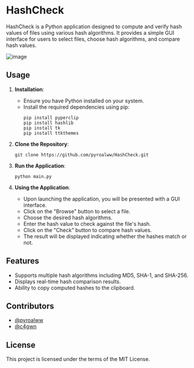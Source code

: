 
# HashCheck

HashCheck is a Python application designed to compute and verify hash values of files using various hash algorithms. It provides a simple GUI interface for users to select files, choose hash algorithms, and compare hash values.

![image](https://github.com/pyroalww/HashCheck/assets/134533935/abec9a20-e650-4d3e-a5e9-301a223ceaf1)

## Usage

1. **Installation**:
   - Ensure you have Python installed on your system.
   - Install the required dependencies using pip:
     ```
     pip install pyperclip
     pip install hashlib
     pip install tk
     pip install ttkthemes
     ```

2. **Clone the Repository**:
   ```
   git clone https://github.com/pyroalww/HashCheck.git
   ```

3. **Run the Application**:
   ```
   python main.py
   ```

4. **Using the Application**:
   - Upon launching the application, you will be presented with a GUI interface.
   - Click on the "Browse" button to select a file.
   - Choose the desired hash algorithms.
   - Enter the hash value to check against the file's hash.
   - Click on the "Check" button to compare hash values.
   - The result will be displayed indicating whether the hashes match or not.

## Features

- Supports multiple hash algorithms including MD5, SHA-1, and SHA-256.
- Displays real-time hash comparison results.
- Ability to copy computed hashes to the clipboard.

## Contributors

- [@pyroalww](https://github.com/pyroalww)
- [@c4gwn](https://instagram.com/c4gwn)

## License

This project is licensed under the terms of the MIT License.
